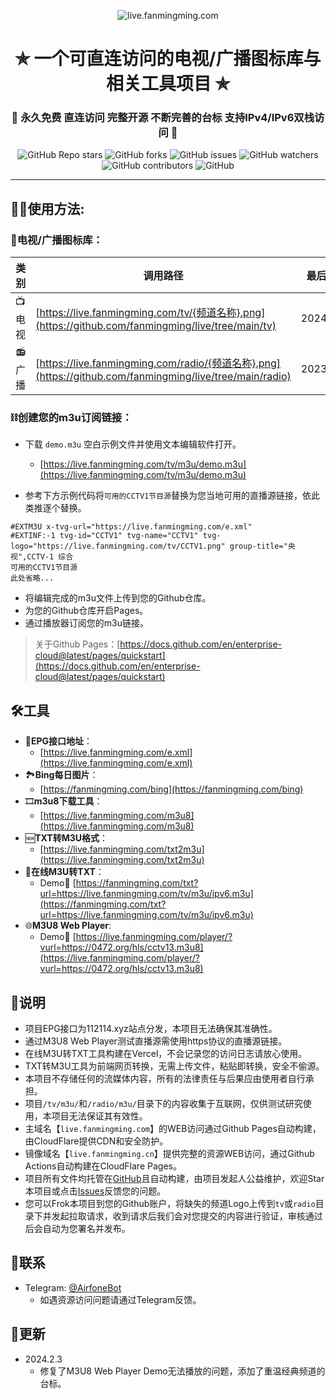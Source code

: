 <p align="center"><img alt="live.fanmingming.com" src="https://live.fanmingming.com/logo.png"></p>
<h1 align="center"> ✯ 一个可直连访问的电视/广播图标库与相关工具项目 ✯ </h1>
<h3 align="center">🔕 永久免费 直连访问 完整开源 不断完善的台标 支持IPv4/IPv6双栈访问 🔕</h3>

<p align="center">
<img alt="GitHub Repo stars" src="https://img.shields.io/github/stars/fanmingming/live?style=flat-square">
<img alt="GitHub forks" src="https://img.shields.io/github/forks/fanmingming/live?style=flat-square">
<img alt="GitHub issues" src="https://img.shields.io/github/issues/fanmingming/live?style=flat-square">
<img alt="GitHub watchers" src="https://img.shields.io/github/watchers/fanmingming/live?style=flat-square">
<img alt="GitHub contributors" src="https://img.shields.io/github/contributors/fanmingming/live?style=flat-square">
<img alt="GitHub" src="https://img.shields.io/github/license/fanmingming/live?style=flat-square">
</p>

---

## 🤹‍♂️使用方法:

### 🌇电视/广播图标库：

| 类 别  | 调用路径                                       | 最后更新   |
|-------|------------------------------------------------|------------|
| 📺电视  | [https://live.fanmingming.com/tv/{频道名称}.png](https://github.com/fanmingming/live/tree/main/tv) | 2024.2.3    |
| 📻广播  | [https://live.fanmingming.com/radio/{频道名称}.png](https://github.com/fanmingming/live/tree/main/radio) | 2023.8.27   |

### ⛓️创建您的m3u订阅链接：
 - 下载 `demo.m3u` 空白示例文件并使用文本编辑软件打开。
   - [https://live.fanmingming.com/tv/m3u/demo.m3u](https://live.fanmingming.com/tv/m3u/demo.m3u)

 - 参考下方示例代码将`可用的CCTV1节目源`替换为您当地可用的直播源链接，依此类推逐个替换。

```
#EXTM3U x-tvg-url="https://live.fanmingming.com/e.xml"
#EXTINF:-1 tvg-id="CCTV1" tvg-name="CCTV1" tvg-logo="https://live.fanmingming.com/tv/CCTV1.png" group-title="央视",CCTV-1 综合
可用的CCTV1节目源
此处省略...
```

 - 将编辑完成的m3u文件上传到您的Github仓库。
 - 为您的Github仓库开启Pages。
 - 通过播放器订阅您的m3u链接。

> 关于Github Pages：[https://docs.github.com/en/enterprise-cloud@latest/pages/quickstart](https://docs.github.com/en/enterprise-cloud@latest/pages/quickstart)

## 🛠️工具
- 📆**EPG接口地址**：
  -  [https://live.fanmingming.com/e.xml](https://live.fanmingming.com/e.xml)
- 🏞️**Bing每日图片**：
  -  [https://fanmingming.com/bing](https://fanmingming.com/bing)
- 🎞️**m3u8下载工具**：
  -  [https://live.fanmingming.com/m3u8](https://live.fanmingming.com/m3u8)
- 🆕**TXT转M3U格式**：
  - [https://live.fanmingming.com/txt2m3u](https://live.fanmingming.com/txt2m3u)
- 📄**在线M3U转TXT**：
  - Demo🔗 [https://fanmingming.com/txt?url=https://live.fanmingming.com/tv/m3u/ipv6.m3u](https://fanmingming.com/txt?url=https://live.fanmingming.com/tv/m3u/ipv6.m3u)
- 🌐**M3U8 Web Player**:
  - Demo🔗 [https://live.fanmingming.com/player/?vurl=https://0472.org/hls/cctv13.m3u8](https://live.fanmingming.com/player/?vurl=https://0472.org/hls/cctv13.m3u8)

## 📖说明
- 项目EPG接口为112114.xyz站点分发，本项目无法确保其准确性。
- 通过M3U8 Web Player测试直播源需使用https协议的直播源链接。
- 在线M3U转TXT工具构建在Vercel，不会记录您的访问日志请放心使用。
- TXT转M3U工具为前端网页转换，无需上传文件，粘贴即转换，安全不偷源。
- 本项目不存储任何的流媒体内容，所有的法律责任与后果应由使用者自行承担。
- 项目`/tv/m3u/`和`/radio/m3u/`目录下的内容收集于互联网，仅供测试研究使用，本项目无法保证其有效性。
- 主域名【`live.fanmingming.com`】的WEB访问通过Github Pages自动构建，由CloudFlare提供CDN和安全防护。
- 镜像域名【`live.fanmingming.cn`】提供完整的资源WEB访问，通过Github Actions自动构建在CloudFlare Pages。
- 项目所有文件均托管在[GitHub](https://github.com/fanmingming/live)且自动构建，由项目发起人公益维护，欢迎Star本项目或点击[Issues](https://github.com/fanmingming/live/issues/new/choose)反馈您的问题。
- 您可以Frok本项目到您的Github账户，将缺失的频道Logo上传到`tv`或`radio`目录下并发起拉取请求，收到请求后我们会对您提交的内容进行验证，审核通过后会自动为您署名并发布。

## 📱联系
- Telegram: [@AirfoneBot](https://t.me/AirfoneBot)
  - 如遇资源访问问题请通过Telegram反馈。

## 📔更新
- 2024.2.3
  - 修复了M3U8 Web Player Demo无法播放的问题，添加了重温经典频道的台标。
